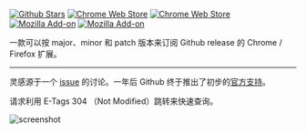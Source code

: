 [![Github Stars][img-gh-stars]][gh-stars]
[![Chrome Web Store][img-chrome-dl]][cws]
[![Chrome Web Store][img-chrome-rating]][cws]
[![Mozilla Add-on][img-firefox-dl]][amo]
[![Mozilla Add-on][img-firefox-rating]][amo]

[img-gh-stars]: https://img.shields.io/github/stars/crimx/ext-github-release-notifier.svg?label=Stars&style=social
[gh-stars]: https://github.com/crimx/ext-github-release-notifier

[img-chrome-dl]: https://img.shields.io/chrome-web-store/d/gjhmlndokehcbkaockjlgeofgkiaiflg.svg?maxAge=3600&colorB=1a73e8&label=Chrome%20downloads
[img-chrome-rating]: https://img.shields.io/chrome-web-store/rating/gjhmlndokehcbkaockjlgeofgkiaiflg.svg?maxAge=3600&colorB=1a73e8&label=rating
[cws]: https://chrome.google.com/webstore/detail/gjhmlndokehcbkaockjlgeofgkiaiflg?hl=en

[img-firefox-dl]: https://img.shields.io/amo/d/release-notifier-for-github.svg?maxAge=3600&colorB=ff9500&label=Firefox%20downloads
[img-firefox-rating]: https://img.shields.io/amo/rating/release-notifier-for-github.svg?maxAge=3600&colorB=ff9500&label=rating
[amo]: https://addons.mozilla.org/firefox/addon/release-notifier-for-github/

一款可以按 major、minor 和 patch 版本来订阅 Github release 的 Chrome / Firefox 扩展。

<hr class="read-more" />

灵感源于一个 [issue](https://github.com/isaacs/github/issues/410#issuecomment-291797759) 的讨论。一年后 Github 终于推出了初步的[官方支持](https://blog.github.com/changelog/2018-11-27-watch-releases/)。

请求利用 E-Tags 304 （Not Modified）跳转来快速查询。

![screenshot](https://github.com/crimx/ext-github-release-notifier/wiki/images/screen2.png)

